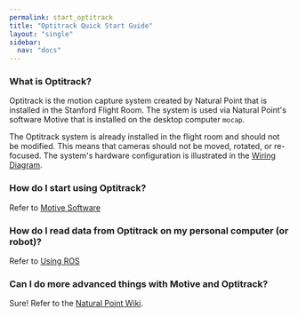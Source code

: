 ```yaml
---
permalink: start_optitrack
title: "Optitrack Quick Start Guide"
layout: "single"
sidebar:
  nav: "docs"
---
```


### What is Optitrack?
Optitrack is the motion capture system created by Natural Point that is installed in the Stanford Flight Room. The system is used via Natural Point's software Motive that is installed on the desktop computer `mocap`.  

The Optitrack system is already installed in the flight room and should not be modified. This means that cameras should not be moved, rotated, or re-focused. The system's hardware configuration is illustrated in the [Wiring Diagram](/setup_wiring_diagram). 

### How do I start using Optitrack?
Refer to [Motive Software](/motion_capture_motive)

### How do I read data from Optitrack on my personal computer (or robot)?
Refer to [Using ROS](/start_ros)

### Can I do more advanced things with Motive and Optitrack?
Sure! Refer to the [Natural Point Wiki](https://v20.wiki.optitrack.com/index.php?title=OptiTrack_Documentation_Wiki). 

